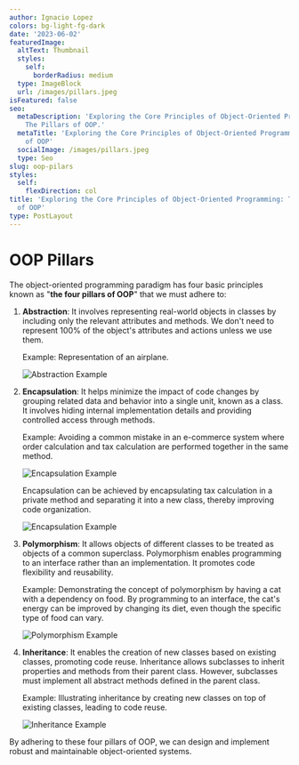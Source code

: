 ```yaml
---
author: Ignacio Lopez
colors: bg-light-fg-dark
date: '2023-06-02'
featuredImage:
  altText: Thumbnail
  styles:
    self:
      borderRadius: medium
  type: ImageBlock
  url: /images/pillars.jpeg
isFeatured: false
seo:
  metaDescription: 'Exploring the Core Principles of Object-Oriented Programming:
    The Pillars of OOP.'
  metaTitle: 'Exploring the Core Principles of Object-Oriented Programming: The Pillars
    of OOP'
  socialImage: /images/pillars.jpeg
  type: Seo
slug: oop-pilars
styles:
  self:
    flexDirection: col
title: 'Exploring the Core Principles of Object-Oriented Programming: The Pillars
  of OOP'
type: PostLayout
---
```


# OOP Pillars

The object-oriented programming paradigm has four basic principles known as "**the four pillars of OOP**" that we must adhere to:

1.  **Abstraction**: It involves representing real-world objects in classes by including only the relevant attributes and methods. We don't need to represent 100% of the object's attributes and actions unless we use them.
    
    Example: Representation of an airplane.
    
    ![Abstraction Example](h./../images/abstraction.png)
    
2.  **Encapsulation**: It helps minimize the impact of code changes by grouping related data and behavior into a single unit, known as a class. It involves hiding internal implementation details and providing controlled access through methods.
    
    Example: Avoiding a common mistake in an e-commerce system where order calculation and tax calculation are performed together in the same method.
    
    ![Encapsulation Example](./images/encapsulation.png)
    
    Encapsulation can be achieved by encapsulating tax calculation in a private method and separating it into a new class, thereby improving code organization.
    
    ![Encapsulation Example](./images/encapsulation-example.png)
    
3.  **Polymorphism**: It allows objects of different classes to be treated as objects of a common superclass. Polymorphism enables programming to an interface rather than an implementation. It promotes code flexibility and reusability.
    
    Example: Demonstrating the concept of polymorphism by having a cat with a dependency on food. By programming to an interface, the cat's energy can be improved by changing its diet, even though the specific type of food can vary.
    
    ![Polymorphism Example](./images/polyformism.png)
    
4.  **Inheritance**: It enables the creation of new classes based on existing classes, promoting code reuse. Inheritance allows subclasses to inherit properties and methods from their parent class. However, subclasses must implement all abstract methods defined in the parent class.
    
    Example: Illustrating inheritance by creating new classes on top of existing classes, leading to code reuse.
    
    ![Inheritance Example](./images/inheritance-example.png)
    

By adhering to these four pillars of OOP, we can design and implement robust and maintainable object-oriented systems.